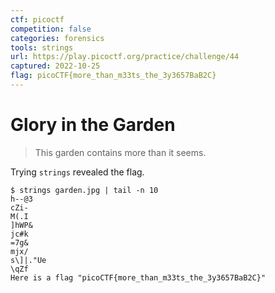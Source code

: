 ```yaml
---
ctf: picoctf
competition: false
categories: forensics
tools: strings
url: https://play.picoctf.org/practice/challenge/44
captured: 2022-10-25
flag: picoCTF{more_than_m33ts_the_3y3657BaB2C} 
---
```


# Glory in the Garden

> This garden contains more than it seems.

Trying `strings` revealed the flag.

```shell
$ strings garden.jpg | tail -n 10
h--@3
cZi-
M(.I
]hWP&
jc#k
=7g&
mjx/
s\]|."Ue
\qZf
Here is a flag "picoCTF{more_than_m33ts_the_3y3657BaB2C}"
```